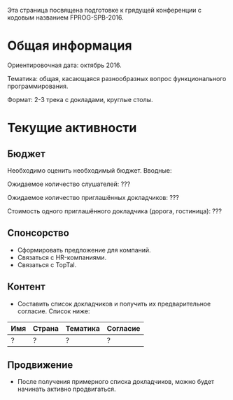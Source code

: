 Эта страница посвящена подготовке к грядущей конференции с кодовым названием FPROG-SPB-2016.

# Общая информация
Ориентировочная дата: октябрь 2016.

Тематика: общая, касающаяся разнообразных вопрос функционального программирования.

Формат: 2-3 трека с докладами, круглые столы.

# Текущие активности
## Бюджет
Необходимо оценить необходимый бюджет. Вводные:

Ожидаемое количество слушателей: ???

Ожидаемое количество приглашённых докладчиков: ???

Стоимость одного приглашённого докладчика (дорога, гостиница): ???

## Спонсорство
* Сформировать предложение для компаний.
* Связаться с HR-компаниями.
* Связаться с TopTal.

## Контент
* Составить список докладчиков и получить их предварительное согласие. Список ниже:

Имя  |  Страна  |  Тематика  |  Согласие
--- | --- | --- | ---
? | ? | ? | ?

## Продвижение
* После получения примерного списка докладчиков, можно будет начинать активно продвигаться.
